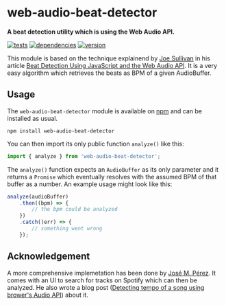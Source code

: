 # web-audio-beat-detector

**A beat detection utility which is using the Web Audio API.**

[![tests](https://img.shields.io/travis/chrisguttandin/web-audio-beat-detector/master.svg?style=flat-square)](https://travis-ci.org/chrisguttandin/web-audio-beat-detector)
[![dependencies](https://img.shields.io/david/chrisguttandin/web-audio-beat-detector.svg?style=flat-square)](https://www.npmjs.com/package/web-audio-beat-detector)
[![version](https://img.shields.io/npm/v/web-audio-beat-detector.svg?style=flat-square)](https://www.npmjs.com/package/web-audio-beat-detector)

This module is based on the technique explainend by [Joe Sullivan](http://joesul.li/van/) in his
article
[Beat Detection Using JavaScript and the Web Audio API](http://joesul.li/van/beat-detection-using-web-audio/).
It is a very easy algorithm which retrieves the beats as BPM of a given AudioBuffer.

## Usage

The `web-audio-beat-detector` module is available on
[npm](https://www.npmjs.com/package/web-audio-beat-detector) and can be installed as usual.

```shell
npm install web-audio-beat-detector
```

You can then import its only public function `analyze()` like this:

```js
import { analyze } from 'web-audio-beat-detector';
```

The `analyze()` function expects an `AudioBuffer` as its only parameter and it returns a `Promise`
which eventually resolves with the assumed BPM of that buffer as a number. An example usage might
look like this:

```js
analyze(audioBuffer)
    .then((bpm) => {
        // the bpm could be analyzed
    })
    .catch((err) => {
        // something went wrong
    });
```

## Acknowledgement

A more comprehensive implemetation has been done by [José M. Pérez](https://jmperezperez.com). It
comes with an UI to search for tracks on Spotify which can then be analyzed. He also wrote a blog
post
([Detecting tempo of a song using brower's Audio API](https://jmperezperez.com/bpm-detection-javascript/))
about it.
